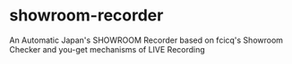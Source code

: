 # showroom-recorder
An Automatic Japan's SHOWROOM Recorder based on fcicq's Showroom Checker and you-get mechanisms of LIVE Recording

